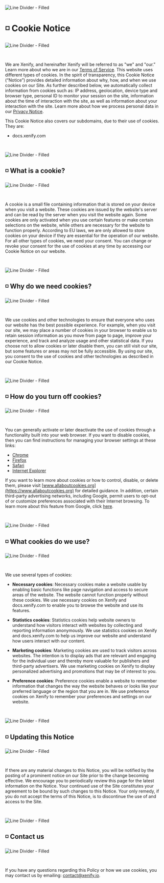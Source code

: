 ![Line Divider - Filled](https://user-images.githubusercontent.com/60996729/233879462-b465c484-4c2f-4cd2-a126-19529e333d64.png)
# ◽️ Cookie Notice
![Line Divider - Filled](https://user-images.githubusercontent.com/60996729/233879462-b465c484-4c2f-4cd2-a126-19529e333d64.png)

<br>

We are Xenify, and hereinafter Xenify will be referred to as "we" and "our.” Learn more about who we are in our [Terms of Service](https://www.xenify.io/terms-of-service). This website uses different types of cookies. In the spirit of transparency, this Cookie Notice (“Notice”) provides detailed information about why, how, and when we use cookies on our Site. As further described below, we automatically collect information from cookies such as: IP address, geolocation, device type and browser type, personal ID to monitor your session on the site, information about the time of interaction with the site, as well as information about your interaction with the site. Learn more about how we process personal data in our [Privacy Notice](https://www.xenify.com/privacy-notice).

This Cookie Notice also covers our subdomains, due to their use of cookies. They are:
- docs.xenify.com

<br>

![Line Divider - Filled](https://user-images.githubusercontent.com/60996729/233879462-b465c484-4c2f-4cd2-a126-19529e333d64.png)
## ◽️ What is a cookie?
![Line Divider - Filled](https://user-images.githubusercontent.com/60996729/233879462-b465c484-4c2f-4cd2-a126-19529e333d64.png)

<br>

A cookie is a small file containing information that is stored on your device when you visit a website. These cookies are issued by the website's server and can be read by the server when you visit the website again. Some cookies are only activated when you use certain features or make certain selections on the website, while others are necessary for the website to function properly. According to EU laws, we are only allowed to store cookies on your device if they are essential for the operation of our website. For all other types of cookies, we need your consent. You can change or revoke your consent for the use of cookies at any time by accessing our Cookie Notice on our website.

<br>

![Line Divider - Filled](https://user-images.githubusercontent.com/60996729/233879462-b465c484-4c2f-4cd2-a126-19529e333d64.png)
## ◽️ Why do we need cookies?
![Line Divider - Filled](https://user-images.githubusercontent.com/60996729/233879462-b465c484-4c2f-4cd2-a126-19529e333d64.png)

<br>

We use cookies and other technologies to ensure that everyone who uses our website has the best possible experience. For example, when you visit our site, we may place a number of cookies in your browser to enable us to retain session information as you move from page to page, improve your experience, and track and analyze usage and other statistical data. If you choose not to allow cookies or later disable them, you can still visit our site, but some features or areas may not be fully accessible. By using our site, you consent to the use of cookies and other technologies as described in our Cookie Notice.

<br>

![Line Divider - Filled](https://user-images.githubusercontent.com/60996729/233879462-b465c484-4c2f-4cd2-a126-19529e333d64.png)
## ◽️ How do you turn off cookies?
![Line Divider - Filled](https://user-images.githubusercontent.com/60996729/233879462-b465c484-4c2f-4cd2-a126-19529e333d64.png)

<br>

You can generally activate or later deactivate the use of cookies through a functionality built into your web browser. If you want to disable cookies, then you can find instructions for managing your browser settings at these links:

- [Chrome](https://support.google.com/chrome/answer/95647?hl=en)
- [Firefox](https://support.mozilla.org/en-US/kb/delete-cookies-remove-info-websites-stored)
- [Safari](https://support.apple.com/en-gb/guide/safari/manage-cookies-and-website-data-sfri11471/mac)
- [Internet Explorer](https://support.microsoft.com/en-us/topic/delete-and-manage-cookies-168dab11-0753-043d-7c16-ede5947fc64d)

If you want to learn more about cookies or how to control, disable, or delete them, please visit [www.allaboutcookies.org](https://www.allaboutcookies.org) for detailed guidance. In addition, certain third-party advertising networks, including Google, permit users to opt-out of or customize preferences associated with their Internet browsing. To learn more about this feature from Google, click [here](https://support.google.com/ads/answer/2662922).

<br>

![Line Divider - Filled](https://user-images.githubusercontent.com/60996729/233879462-b465c484-4c2f-4cd2-a126-19529e333d64.png)
## ◽️ What cookies do we use?
![Line Divider - Filled](https://user-images.githubusercontent.com/60996729/233879462-b465c484-4c2f-4cd2-a126-19529e333d64.png)

<br>

We use several types of cookies:

- **Necessary cookies**: Necessary cookies make a website usable by enabling basic functions like page navigation and access to secure areas of the website. The website cannot function properly without these cookies. We use necessary cookies on Xenify and docs.xenify.com to enable you to browse the website and use its features.

- **Statistics cookies**: Statistics cookies help website owners to understand how visitors interact with websites by collecting and reporting information anonymously. We use statistics cookies on Xenify and docs.xenify.com to help us improve our website and understand how users interact with our content.

- **Marketing cookies**: Marketing cookies are used to track visitors across websites. The intention is to display ads that are relevant and engaging for the individual user and thereby more valuable for publishers and third-party advertisers. We use marketing cookies on Xenify to display personalized advertising and promotions that may be of interest to you.

- **Preference cookies**: Preference cookies enable a website to remember information that changes the way the website behaves or looks like your preferred language or the region that you are in. We use preference cookies on Xenify to remember your preferences and settings on our website.

<br>

![Line Divider - Filled](https://user-images.githubusercontent.com/60996729/233879462-b465c484-4c2f-4cd2-a126-19529e333d64.png)
## ◽️ Updating this Notice
![Line Divider - Filled](https://user-images.githubusercontent.com/60996729/233879462-b465c484-4c2f-4cd2-a126-19529e333d64.png)

<br>

If there are any material changes to this Notice, you will be notified by the posting of a prominent notice on our Site prior to the change becoming effective. We encourage you to periodically review this page for the latest information on the Notice. Your continued use of the Site constitutes your agreement to be bound by such changes to this Notice. Your only remedy, if you do not accept the terms of this Notice, is to discontinue the use of and access to the Site.

<br>

![Line Divider - Filled](https://user-images.githubusercontent.com/60996729/233879462-b465c484-4c2f-4cd2-a126-19529e333d64.png)
## ◽️ Contact us
![Line Divider - Filled](https://user-images.githubusercontent.com/60996729/233879462-b465c484-4c2f-4cd2-a126-19529e333d64.png)

<br>

If you have any questions regarding this Policy or how we use cookies, you may contact us by emailing: [contact@xenify.io](mailto:contact@xenify.io).

